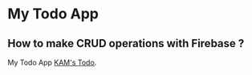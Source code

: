 # My Todo App

## How to make CRUD operations with Firebase ?

My Todo App [KAM's Todo](https://todo-kam.web.app/).